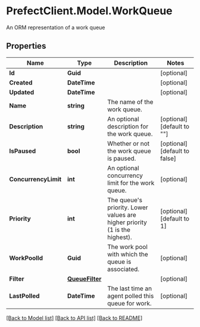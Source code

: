 # PrefectClient.Model.WorkQueue
An ORM representation of a work queue

## Properties

Name | Type | Description | Notes
------------ | ------------- | ------------- | -------------
**Id** | **Guid** |  | [optional] 
**Created** | **DateTime** |  | [optional] 
**Updated** | **DateTime** |  | [optional] 
**Name** | **string** | The name of the work queue. | 
**Description** | **string** | An optional description for the work queue. | [optional] [default to ""]
**IsPaused** | **bool** | Whether or not the work queue is paused. | [optional] [default to false]
**ConcurrencyLimit** | **int** | An optional concurrency limit for the work queue. | [optional] 
**Priority** | **int** | The queue&#39;s priority. Lower values are higher priority (1 is the highest). | [optional] [default to 1]
**WorkPoolId** | **Guid** | The work pool with which the queue is associated. | [optional] 
**Filter** | [**QueueFilter**](QueueFilter.md) |  | [optional] 
**LastPolled** | **DateTime** | The last time an agent polled this queue for work. | [optional] 

[[Back to Model list]](../README.md#documentation-for-models) [[Back to API list]](../README.md#documentation-for-api-endpoints) [[Back to README]](../README.md)

